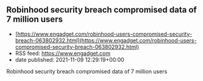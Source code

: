 ## Robinhood security breach compromised data of 7 million users
 - [https://www.engadget.com/robinhood-users-compromised-security-breach-063802932.html](https://www.engadget.com/robinhood-users-compromised-security-breach-063802932.html)
 - RSS feed: https://www.engadget.com
 - date published: 2021-11-09 12:29:19+00:00

Robinhood security breach compromised data of 7 million users

